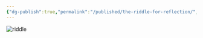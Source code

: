 ```yaml
---
{"dg-publish":true,"permalink":"/published/the-riddle-for-reflection/","noteIcon":""}
---
```

![riddle](riddle.jpeg)
